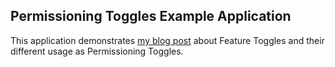 Permissioning Toggles Example Application
--
This application demonstrates [my blog post](https://azizunsal.github.io/blog/post/feature-toggles-as-permissioning-toggles) about Feature Toggles and their different usage as Permissioning Toggles.
